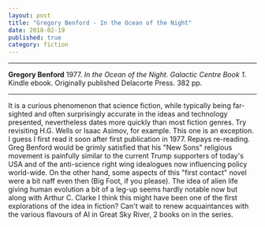 ```yaml
---
layout: post
title: "Gregory Benford - In the Ocean of the Night"
date: 2018-02-19
published: true
category: fiction
---
```



***
<b>Gregory Benford</b> 1977. _In the Ocean of the Night. Galactic Centre Book 1_. Kindle ebook.  Originally published Delacorte Press. 382 pp.

***

It is a curious phenomenon that science fiction, while typically being far-sighted and often surprisingly accurate in the ideas and technology presented, nevertheless dates more quickly than most fiction genres.  Try revisiting H.G. Wells or Isaac Asimov, for example.  This one is an exception.  I guess I first read it soon after first publication in 1977.  Repays re-reading.  Greg Benford would be grimly satisfied that his "New Sons" religious movement is painfully similar to the current Trump supporters of today's USA and of the anti-science right wing idealogues now influencing policy world-wide.  On the other hand, some aspects of this "first contact" novel were a bit naff even then (Big Foot, if you please).  The idea of alien life giving human evolution a bit of a leg-up seems hardly notable now but along with Arthur C. Clarke I think this might have been one of the first explorations of the idea in fiction?   Can't wait to renew acquaintances with the various flavours of AI in Great Sky River, 2 books on in the series.

<img align="right" src="https://images-na.ssl-images-amazon.com/images/I/61WumQf-TYL.jpg" alt=""> 
